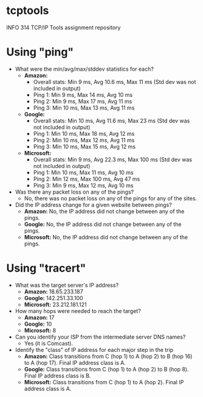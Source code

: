 # tcptools
INFO 314 TCP/IP Tools assignment repository

<h1> Using "ping" </h1>

- What were the min/avg/max/stddev statistics for each?
  - <b>Amazon:</b>
    - Overall stats: Min 9 ms, Avg 10.6 ms, Max 11 ms (Std dev was not included in output)
    - Ping 1: Min 9 ms, Max 14 ms, Avg 10 ms
    - Ping 2: Min 9 ms, Max 17 ms, Avg 11 ms
    - Ping 3: Min 10 ms, Max 13 ms, Avg 11 ms
  - <b>Google:</b> 
    - Overall stats: Min 10 ms, Avg 11.6 ms, Max 23 ms (Std dev was not included in output)
    - Ping 1: Min 10 ms, Max 18 ms, Avg 12 ms
    - Ping 2: Min 10 ms, Max 12 ms, Avg 11 ms
    - Ping 3: Min 10 ms, Max 15 ms, Avg 12 ms
  - <b>Microsoft:</b> 
    - Overall stats: Min 9 ms, Avg 22.3 ms, Max 100 ms (Std dev was not included in output)
    - Ping 1: Min 10 ms, Max 11 ms, Avg 10 ms
    - Ping 2: Min 12 ms, Max 100 ms, Avg 47 ms
    - Ping 3: Min 9 ms, Max 12 ms, Avg 10 ms
- Was there any packet loss on any of the pings?
  - No, there was no packet loss on any of the pings for any of the sites.
- Did the IP address change for a given website between pings?
  - <b>Amazon:</b> No, the IP address did not change between any of the pings.
  - <b>Google:</b> No, the IP address did not change between any of the pings.
  - <b>Microsoft:</b> No, the IP address did not change between any of the pings.

<h1> Using "tracert" </h1>

- What was the target server's IP address?
  - <b>Amazon:</b> 18.65.233.187
  - <b>Google:</b> 142.251.33.100
  - <b>Microsoft:</b> 23.212.181.121
- How many hops were needed to reach the target?
  - <b>Amazon:</b> 17
  - <b>Google:</b> 10
  - <b>Microsoft:</b> 8
- Can you identify your ISP from the intermediate server DNS names?
  - Yes (it is Comcast).
- Identify the "class" of IP address for each major step in the trip
  - <b>Amazon:</b> Class transitions from C (hop 1) to A (hop 2) to B (hop 16) to A (hop 17). Final IP address class is A.
  - <b>Google:</b> Class transitions from C (hop 1) to A (hop 2) to B (hop 8). Final IP address class is B.
  - <b>Microsoft:</b> Class transitions from C (hop 1) to A (hop 2). Final IP address class is A.
